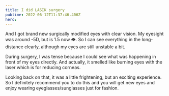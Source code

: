 ```yaml
---
title: I did LASIK surgery
pubtime: 2022-06-12T11:37:46.406Z
hero:
---
```


And I got brand new surgically modified eyes with clear vision.
My eyesight was around -5D, but is 1.5 now 👁.
So I can see everything in the long-distance clearly, although my eyes are still unstable a bit.

During surgery, I was tense because I could see what was happening in front of my eyes directly.
And actually, it smelled like burning eyes with the laser which is for reducing corneas.

Looking back on that, it was a little frightening, but an exciting experience.
So I definitely recommend you to do this and you will get new eyes and enjoy wearing eyeglasses/sunglasses just for fashion.



